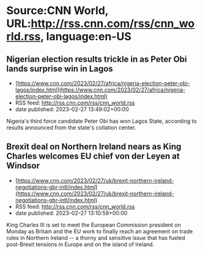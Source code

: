 # Source:CNN World, URL:http://rss.cnn.com/rss/cnn_world.rss, language:en-US

## Nigerian election results trickle in as Peter Obi lands surprise win in Lagos
 - [https://www.cnn.com/2023/02/27/africa/nigeria-election-peter-obi-lagos/index.html](https://www.cnn.com/2023/02/27/africa/nigeria-election-peter-obi-lagos/index.html)
 - RSS feed: http://rss.cnn.com/rss/cnn_world.rss
 - date published: 2023-02-27 13:49:02+00:00

Nigeria's third force candidate Peter Obi has won Lagos State, according to results announced from the state's collation center.

## Brexit deal on Northern Ireland nears as King Charles welcomes EU chief von der Leyen at Windsor
 - [https://www.cnn.com/2023/02/27/uk/brexit-northern-ireland-negotiations-gbr-intl/index.html](https://www.cnn.com/2023/02/27/uk/brexit-northern-ireland-negotiations-gbr-intl/index.html)
 - RSS feed: http://rss.cnn.com/rss/cnn_world.rss
 - date published: 2023-02-27 13:10:59+00:00

King Charles III is set to meet the European Commission president on Monday as Britain and the EU work to finally reach an agreement on trade rules in Northern Ireland -- a thorny and sensitive issue that has fueled post-Brexit tensions in Europe and on the island of Ireland.

